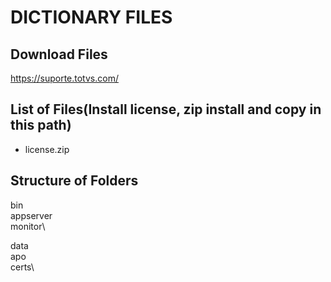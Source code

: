 # DICTIONARY FILES

## Download Files

<https://suporte.totvs.com/>

## List of Files(Install license, zip install and copy in this path)

- license.zip

## Structure of Folders

bin\
   appserver\
   monitor\

data\
    apo\
    certs\
